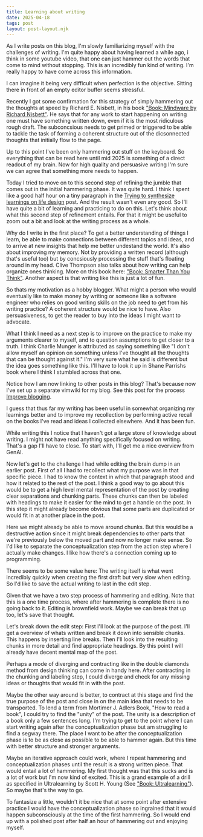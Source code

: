 ```yaml
---
title: Learning about writing
date: 2025-04-18
tags: post
layout: post-layout.njk
---
```


As I write posts on this blog, I'm slowly familiarizing myself with the challenges of writing.
I'm quite happy about having learned a while ago, i think in some youtube video, that one can
just hammer out the words that come to mind without stopping. This is an incredibly fun kind of 
writing. I'm really happy to have come across this information.

I can imagine it being very difficult when perfection is the objective. Sitting
there in front of an empty editor buffer seems stressful.

Recently I got some confirmation for this strategy of simply hammering out the
thoughts at speed by Richard E. Nisbett, in his book 
["Book: Mindware by Richard Nisbett"](../mindware_nisbett). He says that for any work to start
happening on writing one must have something written down, even if it is the
most ridiculous rough draft. The subconcsious needs to get primed or triggered
to be able to tackle the task of forming a coherent structure out of the
dicsonnected thoughts that initially flow to the page.

Up to this point I've been only hammering out stuff on the keyboard. So
everything that can be read here until mid 2025 is something of a direct
readout of my brain. Now for high quality and persuasive writing I'm sure we can agree 
that something more needs to happen.

Today I tried to move on to this second step of refining the jumble that comes
out in the initial hammering phase. It was quite hard. I think I spent like a
good half hour on a tiny paragraph in the [Trying to synthesize learnings on life design](../250417-1718-trying_to_synthesize_learnings_on_life_design) post.
And the result wasn't even any good. So I'll have quite a bit of learning and practicing 
to do on this. Let's think about what this second step of refinement entails. For that
it might be useful to zoom out a bit and look at the writing process as a whole.

Why do I write in the first place? To get a better understanding of things I
learn, be able to make connections between different topics and ideas, and to
arrive at new insights that help me better undestand the world. It's also about 
improving my memory. Not by providing a written record (although that's useful too)
but by concsiously processing the stuff that's floating around in my head. Clive Thompson 
also talks about how writing can help organize ones thinking. More on this book here: ["Book: Smarter Than You Think"](../smarter_than_you_think). Another aspect is that writing like this is just a lot of fun.

So thats my motivation as a hobby blogger. What might a person who would
eventually like to make money by writing or someone like a software engineer
who relies on good writing skills on the job need to get from his writing
practice? A coherent structure would be nice to have. Also persuasiveness, to
get the reader to buy into the ideas I might want to advocate.

What I think I need as a next step is to improve on the practice to make my
arguments clearer to myself, and to question assumptions to get closer to a
truth. I think Charlie Munger is attributed as saying something like "I don't
allow myself an opinion on something unless I've thought all the thoughts that
can be thought against it." I'm very sure what he said is different but the
idea goes something like this. I'll have to look it up in Shane Parrishs book
where I think I stumbled across that one.

Notice how I am now linking to other posts in this blog? That's because now I've set up a separate
vimwiki for my blog. See this post for the process [Improve blogging](../improving_blogging).
 
I guess that thus far my writing has been useful in somewhat organizing my
learnings better and to improve my recollection by performing active recall on
the books I've read and ideas I collected elsewhere. And it has been fun.

While writing this I notice that I haven't got a large store of knowledge about
writing. I might not have read anything specifically focused on writing. That's
a gap I'll have to close. To start with, I'll get me a nice overview from
GenAI.

Now let's get to the challenge I had while editing the brain dump in an earlier
post. First of all I had to recollect what my purpose was in that specific
piece. I had to know the context in which that paragraph stood and how it
related to the rest of the post. I think a good way to go about this would be
to get a high level mental representation of the post by creating clear
separations and chunking parts. These chunks can then be labeled with headings
to make it easier for the mind to get a handle on the post. In this step it
might already become obvious that some parts are duplicated or would fit in at
another place in the post. 

Here we might already be able to move around chunks. But this would be a
destructive action since it might break dependencies to other parts that we're
previously below the moved part and now no longer make sense. So I'd like to
separate the conceptualization step from the action step where I actually make
changes. I like how there's a connection coming up to programming.

There seems to be some value here: The writing itself is what went incredibly quickly 
when creating the first draft but very slow when editing. So I'd like to save
the actual writing to last in the edit step. 

  Given that we have a two step process
  of hammering and editing. Note that this is a one time process, where after hammering 
  is complete there is no going back to it. Editing is brownfield work. Maybe we can 
  break that up too, let's save that thought.
  
Let's break down the edit step: First I'll look at the purpose of the post.
I'll get a overview of whats written and break it down into sensible chunks.
This happens  by inserting line breaks. Then I'll look into the resulting
chunks in more detail and find appropriate headings. By this point I will
already have decent mental map of the post. 

Perhaps a mode of diverging and contracting like in the double diamonds method
from design thinking can come in handy here. After contracting in the chunking
and labeling step, I could diverge and check for any missing ideas or thoughts
that would fit in with the post. 

Maybe the other way around is better, to contract at this stage and find the
true purpose of the post and close in on the main idea that needs to be
transported. To lend a term from Mortimer J. Adlers Book, "How to read a book",
I could try to find the "unity" of the post. The unity is a description of a
book only a few sentences long. I'm trying to get to the point where I can 
start writing again after the conceptualization phase but am struggling 
to find a segway there. The place I want to be after the conceptualization phase
is to be as close as possible to be able to hammer again. But this time 
with better structure and stronger arguments.

Maybe an iterative approach could work, where I repeat hammering and
conceptualization phases until the result is a strong written piece.
That would entail a lot of hammering. My first thought was that this sucks and is 
a lot of work but I'm now kind of excited. This is a grand example of 
a drill as specified in Ultralearning by Scott H. Young (See ["Book: Ultralearning"](../ultralearning)).
So maybe that's the way to go.

To fantasize a little, wouldn't it be nice that at some point after extensive
practice I would have the conceptualization phase so ingrained that it would
happen subconsciously at the time of the first hammering. So I would end up
with a polished post after half an hour of hammering out and enjoying myself.
